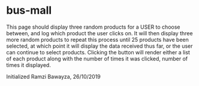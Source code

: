 # bus-mall

This page should display three random products for a USER to choose between, and log which product the user clicks on. It will then display three more random products to repeat this process until 25 products have been selected, at which point it will display the data received thus far, or the user can continue to select products. Clicking the button will render either a list of each product along with the number of times it was clicked, number of times it displayed.

Initialized Ramzi Bawayza, 26/10/2019